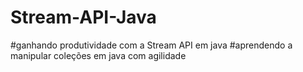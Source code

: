 # Stream-API-Java 
#ganhando produtividade com a Stream API em java 
#aprendendo a manipular coleções em java com agilidade
